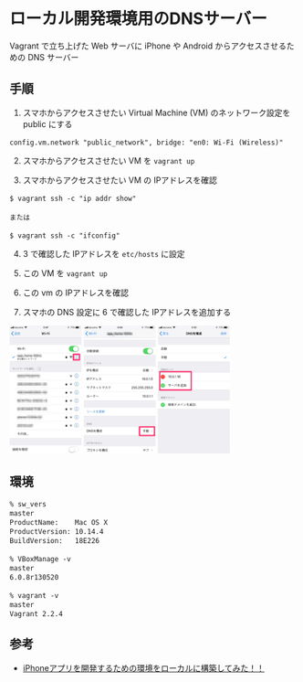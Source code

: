 # ローカル開発環境用のDNSサーバー

Vagrant で立ち上げた Web サーバに iPhone や Android からアクセスさせるための DNS サーバー


## 手順

1. スマホからアクセスさせたい Virtual Machine (VM) のネットワーク設定を public にする

```Vagrantfile
config.vm.network "public_network", bridge: "en0: Wi-Fi (Wireless)"
```

2. スマホからアクセスさせたい VM を `vagrant up`

3. スマホからアクセスさせたい VM の IPアドレスを確認

```
$ vagrant ssh -c "ip addr show"

または

$ vagrant ssh -c "ifconfig"
```

4. 3 で確認した IPアドレスを `etc/hosts` に設定

5. この VM を `vagrant up`

6. この vm の IPアドレスを確認

7. スマホの DNS 設定に 6 で確認した IPアドレスを追加する

<img src="https://raw.githubusercontent.com/oppara/vagrant-dnsmasq/assets/iphone_01.png" width="25%">
<img src="https://raw.githubusercontent.com/oppara/vagrant-dnsmasq/assets/iphone_02.png" width="25%">
<img src="https://raw.githubusercontent.com/oppara/vagrant-dnsmasq/assets/iphone_03.png" width="25%">


## 環境

```
% sw_vers                                                                                                                                                                                            master
ProductName:    Mac OS X
ProductVersion: 10.14.4
BuildVersion:   18E226

% VBoxManage -v                                                                                                                                                                                      master
6.0.8r130520

% vagrant -v                                                                                                                                                                                         master
Vagrant 2.2.4
```


## 参考

* [iPhoneアプリを開発するための環境をローカルに構築してみた！！](https://qiita.com/kouji555/items/c1d383f48ee7ed418bcc)

